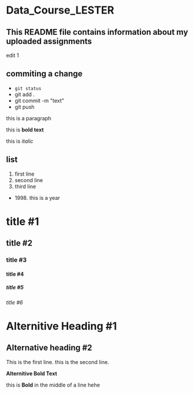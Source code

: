 # Data_Course_LESTER
## This README file contains information about my uploaded assignments

edit 1

## commiting a change
- `git status`
- git add .
- git commit -m "text" 
- git push 

this is a paragraph 

this is **bold text**

this is *italic* 

## list
1. first line
2. second line 
3. third line


- 1998\. this is a year

# title #1
## title #2
### title #3
#### title #4
##### title #5
###### title #6

Alternitive Heading #1
=======================

Alternative heading #2
-----------------------

This is the first line.
this is the second line. 


 __Alternitive Bold Text__

 this is **Bold** in the middle of a line hehe
 